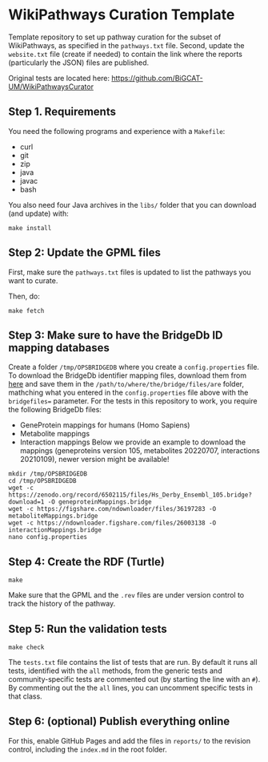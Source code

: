 # WikiPathways Curation Template

Template repository to set up pathway curation for the subset of WikiPathways, as
specified in the `pathways.txt` file. Second, update the `website.txt` file 
(create if needed) to contain the link where the reports (particularly the JSON)
files are published.

Original tests are located here: https://github.com/BiGCAT-UM/WikiPathwaysCurator

## Step 1. Requirements

You need the following programs and experience with a `Makefile`:

* curl
* git
* zip
* java
* javac
* bash

You also need four Java archives in the `libs/` folder that you can download
(and update) with:

```
make install
```

## Step 2: Update the GPML files

First, make sure the `pathways.txt` files is updated to list the pathways you want
to curate.

Then, do:

```
make fetch
```

## Step 3: Make sure to have the BridgeDb ID mapping databases

Create a folder `/tmp/OPSBRIDGEDB` where you create a `config.properties` file.
To download the BridgeDb identifier mapping files, download them from
[here](https://bridgedb.github.io/data/gene_database/)
and save them in the `/path/to/where/the/bridge/files/are` folder, mathching what
you entered in the `config.properties` file above with the `bridgefiles=` parameter.
For the tests in this repository to work, you require the following BridgeDb files:
- GeneProtein mappings for humans (Homo Sapiens)
- Metabolite mappings
- Interaction mappings
Below we provide an example to download the mappings (geneproteins version 105, metabolites 20220707, interactions 20210109), newer version might be available!

```
mkdir /tmp/OPSBRIDGEDB
cd /tmp/OPSBRIDGEDB
wget -c https://zenodo.org/record/6502115/files/Hs_Derby_Ensembl_105.bridge?download=1 -O geneproteinMappings.bridge
wget -c https://figshare.com/ndownloader/files/36197283 -O metaboliteMappings.bridge
wget -c https://ndownloader.figshare.com/files/26003138 -O interactionMappings.bridge
nano config.properties
```

## Step 4: Create the RDF (Turtle)

```
make
```

Make sure that the GPML and the `.rev` files are under version control to track
the history of the pathway.

## Step 5: Run the validation tests

```
make check
```

The `tests.txt` file contains the list of tests that are run. By default it runs
all tests, identified with the `all` methods, from the generic tests and community-specific
tests are commented out (by starting the line with an `#`). By commenting out the
the `all` lines, you can uncomment specific tests in that class.

## Step 6: (optional) Publish everything online

For this, enable GitHub Pages and add the files in `reports/` to the revision
control, including the `index.md` in the root folder.
